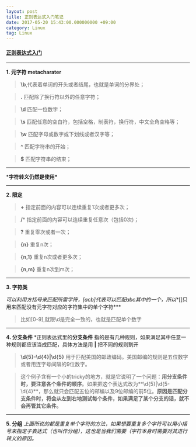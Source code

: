 ```yaml
---
layout: post
tille: 正则表达式入门笔记
date: 2017-05-20 15:43:00.000000000 +09:00
category: Linux
tag: Linux
---
```


#### [正则表达式入门](https://deerchao.net/tutorials/regex/regex.htm)

* * * * *

**1. 元字符 metacharater**

> **\b**,代表着单词的开头或者结尾，也就是单词的分界处；

> **.** 匹配除了换行符以外的任意字符；

> **\d** 匹配一位数字；

> **\s** 匹配任意的空白符，包括空格，制表符，换行符，中文全角空格等；

> **\w** 匹配字母或数字或下划线或者汉字等；

> **^**  匹配字符串的开始；

> **$**  匹配字符串的结束；

* * *
 ***字符转义仍然是使用\***
 
 
* * *

**2. 限定**
> **+** 指定前面的内容可以连续重复1次或者更多次；

> **/*** 指定前面的内容可以连续重复任意次（包括0次)；

> **?** 重复零次或者一次；

> **{n}** 重复n次；

> **{n,1}** 重复n次或者更多次；

> **{n,m}** 重复n次到m次；

* * * * *

**3. 字符类** 

*可以利用方括号来匹配所需字符，[acb]代表可以匹配abc其中的一个，所以**[]只用来匹配没有元字符对应的字符集中的单个字符*** 

> 比如[0-9],就跟\d是完全一致的，也就是匹配单个数字



* * * * *



**4. 分支条件**
*正则表达式里的**分支条件** 指的是有几种规则，如果满足其中任意一种规则都应该当成匹配，具体方法是用 **|** 把不同的规则割开

> **\d{5}-\d{4}|\d{5}** 用于匹配美国的邮政编码。美国邮编的规则是五位数字或者用连字号间隔的9位数字。

> 这个例子含有一个小的tricky的地方，就是它说明了一个问题：**用分支条件时，要注意各个条件的顺序**。如果把这个表达式改为**\d{5}|\d{5-\d{4}**，那么就只会匹配五位的邮编以及9位邮编的前5位。**原因是匹配分支条件时，将会从左到右地测试每个条件，如果满足了某个分支的话，就不会再管其它条件。** 


* * * * *

**5. 分组**
*上面所说的都是重复单个字符的方法，如果想要重复多个字符可以用小括号来指定子表达式（也叫作分组），这也是当我们需要（字符本身时需要对其进行转义的原因。*


